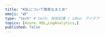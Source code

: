 ```yaml
---
title: "KQLについて簡単なまとめ"
emoji: "💿"
type: "tech" # tech: 技術記事 / idea: アイデア
topics: [Azure、KQL,LogAnalytics,]
published: false
---
```

